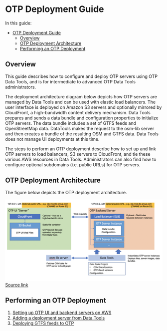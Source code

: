 # OTP Deployment Guide

In this guide:

- [OTP Deployment Guide](#otp-deployment-guide)
  - [Overview](#overview)
  - [OTP Deployment Architecture](#otp-deployment-architecture)
  - [Performing an OTP Deployment](#performing-an-otp-deployment)

## Overview

This guide describes how to configure and deploy OTP servers using OTP Data Tools, and is for intermediate to advanced OTP Data Tools administrators.

The deployment architecture diagram below depicts how OTP servers are managed by Data Tools and can be used with elastic load balancers. The user interface is deployed on Amazon S3 servers and optionally mirrored by CloudFront, a high-bandwidth content delivery mechanism. Data Tools prepares and sends a data bundle and configuration properties to initialize OTP servers. The data bundle includes a set of GTFS feeds and OpenStreetMap data. DataTools makes the request to the osm-lib server and then creates a bundle of the resulting OSM and GTFS data. Data Tools does not manage UI deployments at this time.

The steps to perform an OTP deployment describe how to set up and link OTP servers to load balancers, S3 servers to CloudFront, and tie these various AWS resources in Data Tools. Administrators can also find how to configure optional subdomains (i.e. public URLs) for OTP servers.

## OTP Deployment Architecture

The figure below depicts the OTP deployment architecture.

![OTP Deployment Diagram](../img/otp-deployment-diagram.png)
[Source link](https://ibigroup-my.sharepoint.com/:p:/p/binh_dam/EV_e-3qGZzxIgxJy06StsuIB8TW1A50D_DeKF-aV99jIVQ?e=GMjMh7)

## Performing an OTP Deployment

1. [Setting up OTP UI and backend servers on AWS](./setting-up-aws-servers.md)
2. [Adding a deployment server from Data Tools](./add-deployment-server.md)
3. [Deploying GTFS feeds to OTP](./deploying-feeds.md)
